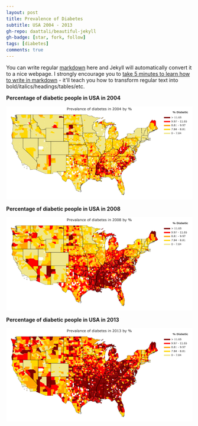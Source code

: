 ```yaml
---
layout: post
title: Prevalence of Diabetes
subtitle: USA 2004 - 2013
gh-repo: daattali/beautiful-jekyll
gh-badge: [star, fork, follow]
tags: [diabetes]
comments: true
---
```

You can write regular [markdown](http://markdowntutorial.com/) here and Jekyll will automatically convert it to a nice webpage.  I strongly encourage you to [take 5 minutes to learn how to write in markdown](http://markdowntutorial.com/) - it'll teach you how to transform regular text into bold/italics/headings/tables/etc.

**Percentage of diabetic people in USA in 2004**

![USA in 2004](/img/USA_2004.png)

**Percentage of diabetic people in USA in 2008**

![USA in 2008](/img/USA_2008.png)

**Percentage of diabetic people in USA in 2013**

![USA in 2013](/img/USA_2013.png)
